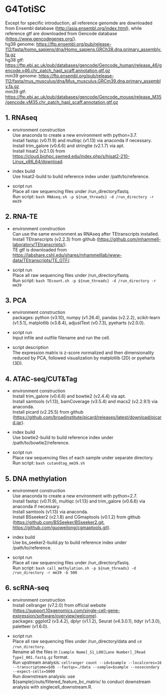 # G4TotiSC

Except for specific introduction, all reference genomde are downloaded from Ensembl database (http://asia.ensembl.org/index.html), while reference gtf are downloaded from Gencode database (https://www.gencodegenes.org/). <br>
hg38 genome: https://ftp.ensembl.org/pub/release-112/fasta/homo_sapiens/dna/Homo_sapiens.GRCh38.dna.primary_assembly.fa.gz <br>
hg38 gtf: https://ftp.ebi.ac.uk/pub/databases/gencode/Gencode_human/release_46/gencode.v46.chr_patch_hapl_scaff.annotation.gtf.gz <br>
mm39 genome: https://ftp.ensembl.org/pub/release-112/fasta/mus_musculus/dna/Mus_musculus.GRCm39.dna.primary_assembly.fa.gz <br>
mm39 gtf: https://ftp.ebi.ac.uk/pub/databases/gencode/Gencode_mouse/release_M35/gencode.vM35.chr_patch_hapl_scaff.annotation.gtf.gz <br>


## 1. RNAseq
- environment construction <br>
Use anaconda to create a new environment with python=3.7. <br>
Install fastqc (v0.11.9) and multiqc (v1.13) via anaconda if necessary. <br>
Install trim_galore (v0.6.6) and stringtie (v2.1.7) via apt. <br>
Install hisat2 (v2.1.0) from https://cloud.biohpc.swmed.edu/index.php/s/hisat2-210-Linux_x86_64/download. <br>

- index build <br>
Use hisat2-build to build reference index under /path/to/reference. <br>

- script run <br>
Place all raw sequencing files under /run_directory/fastq. <br>
Run script: `bash RNAseq.sh -p ${num_threads} -d /run_directory -r mm39` <br>


## 2. RNA-TE
- environment construction <br>
Can use the same environment as RNAseq after TEtranscripts installed. <br>
Install TEtranscripts (v2.2.3) from github (https://github.com/mhammell-laboratory/TEtranscripts/). <br>
TE gtf is downloaded from https://labshare.cshl.edu/shares/mhammelllab/www-data/TEtranscripts/TE_GTF/. <br>

- script run <br>
Place all raw sequencing files under /run_directory/fastq. <br>
Run script: `bash TEcount.sh -p ${num_threads} -d /run_directory -r mm39` <br>


## 3. PCA
- environment construction <br>
packages: python (v3.10), numpy (v1.26.4), pandas (v2.2.2), scikit-learn (v1.5.1), matplotlib (v3.8.4), adjustText (v0.7.3), pyeharts (v2.0.0). <br>

- script run <br>
Input infile and outfile filename and run the cell. <br>

- script description <br>
The expression matrix is z-score normalized and then dimensionality reduced by PCA, followed visualization by matplotlib (2D) or pyeharts (3D). <br>


## 4. ATAC-seq/CUT&Tag
- environment construction <br>
Install trim_galore (v0.6.6) and bowtie2 (v2.4.4) via apt. <br>
Install samtools (v1.13), bamCoverage (v3.5.4) and macs2 (v2.2.9.1) via anaconda. <br>
Install picard (v2.25.5) from github (https://github.com/broadinstitute/picard/releases/latest/download/picard.jar). <br>

- index build <br>
Use bowtie2-build to build reference index under /path/to/bowtie2/reference. <br>

- script run <br>
Place raw sequencing files of each sample under separate directory. <br>
Run script: `bash cutandtag_mm39.sh` <br>


## 5. DNA methylation
- environment construction <br>
Use anaconda to create a new environment with python=2.7. <br>
Install fastqc (v0.11.9), multiqc (v1.13) and trim_galore (v0.6.6) via anaconda if necessary. <br>
Install samtools (v1.13) via anaconda. <br>
Install BSseeker2 (v2.1.8) and CGmaptools (v0.1.2) from github (https://github.com/BSSeeker/BSseeker2.git, https://github.com/guoweilong/cgmaptools.git). <br>

- index build <br>
Use bs_seeker2-build.py to build reference index under /path/to/reference. <br>

- script run <br>
Place all raw sequencing files under /run_directory/fastq. <br>
Run script: `bash call_methylation.sh -p ${num_threads} -d /run_directory -r mm39 -b 500` <br>


## 6. scRNA-seq
- environment construction <br>
Install cellranger (v7.2.0) from official website (https://support.10xgenomics.com/single-cell-gene-expression/software/overview/welcome). <br>
packages: ggplot2 (v3.4.2), dplyr (v1.1.2), Seurat (v4.3.0.1), tidyr (v1.3.0), paletteer (v1.6.0). <br>

- script run <br>
Place all raw sequencing files under /run_directory/data and `cd /run_directory`. <br>
Rename all the files in `[sample Name]_S1_L00[Lane Number]_[Read Type]_001.fastq.gz` format. <br>
Run upstream analysis: `cellranger count --id=$sample --localcores=16 --transcriptome=$db --fastqs=./data --sample=$sample --nosecondary --expect-cells=5000` <br>
Run downstream analysis: use ${sample}/outs/filtered_feature_bc_matrix/ to conduct downstream analysis with singlecell_downstream.R. <br>
